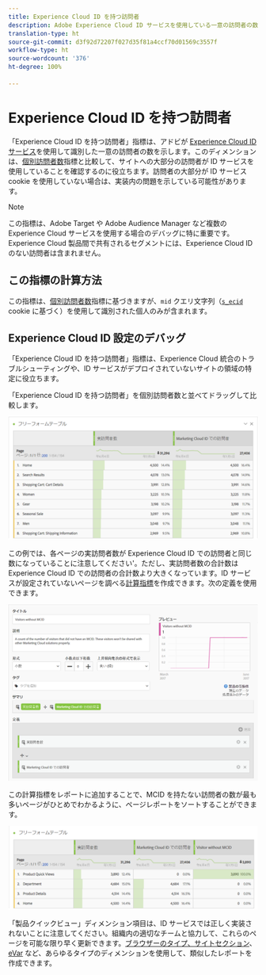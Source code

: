 ```yaml
---
title: Experience Cloud ID を持つ訪問者
description: Adobe Experience Cloud ID サービスを使用している一意の訪問者の数です。
translation-type: ht
source-git-commit: d3f92d72207f027d35f81a4ccf70d01569c3557f
workflow-type: ht
source-wordcount: '376'
ht-degree: 100%

---
```



# Experience Cloud ID を持つ訪問者

「Experience Cloud ID を持つ訪問者」指標は、アドビが [Experience Cloud ID サービス](https://docs.adobe.com/content/help/ja-JP/id-service/using/home.html)を使用して識別した一意の訪問者の数を示します。このディメンションは、[個別訪問者数](unique-visitors.md)指標と比較して、サイトへの大部分の訪問者が ID サービスを使用していることを確認するのに役立ちます。訪問者の大部分が ID サービス cookie を使用していない場合は、実装内の問題を示している可能性があります。

>[!NOTE]
>
>この指標は、Adobe Target や Adobe Audience Manager など複数の Experience Cloud サービスを使用する場合のデバッグに特に重要です。Experience Cloud 製品間で共有されるセグメントには、Experience Cloud ID のない訪問者は含まれません。

## この指標の計算方法

この指標は、[個別訪問者数](unique-visitors.md)指標に基づきますが、`mid` クエリ文字列（[`s_ecid`](https://docs.adobe.com/content/help/ja-JP/core-services/interface/ec-cookies/cookies-analytics.html) cookie に基づく）を使用して識別された個人のみが含まれます。

## Experience Cloud ID 設定のデバッグ

「Experience Cloud ID を持つ訪問者」指標は、Experience Cloud 統合のトラブルシューティングや、ID サービスがデプロイされていないサイトの領域の特定に役立ちます。

「Experience Cloud ID を持つ訪問者」を個別訪問者数と並べてドラッグして比較します。

![個別訪問者数の比較](assets/metric-mcvid1.png)

この例では、各ページの実訪問者数が Experience Cloud ID での訪問者と同じ数になっていることに注意してください&#39;。ただし、実訪問者数の合計数は Experience Cloud ID での訪問者の合計数より大きくなっています。ID サービスが設定されていないページを調べる[計算指標](../c-calcmetrics/cm-overview.md)を作成できます。次の定義を使用できます。

![計算指標の定義](assets/metric-mcvid2.png)

この計算指標をレポートに追加することで、MCID を持たない訪問者の数が最も多いページがひとめでわかるように、ページレポートをソートすることができます。

![ID サービスを使用しないページ](assets/metric-mcvid3.png)

「製品クイックビュー」ディメンション項目は、ID サービスでは正しく実装されないことに注意してください。組織内の適切なチームと協力して、これらのページを可能な限り早く更新できます。[ブラウザーのタイプ、](../dimensions/browser-type.md)[サイトセクション](../dimensions/site-section.md)、[eVar](../dimensions/evar.md) など、あらゆるタイプのディメンションを使用して、類似したレポートを作成できます。
